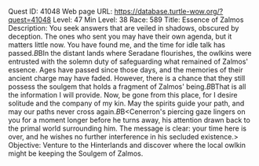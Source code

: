 Quest ID: 41048
Web page URL: https://database.turtle-wow.org/?quest=41048
Level: 47
Min Level: 38
Race: 589
Title: Essence of Zalmos
Description: You seek answers that are veiled in shadows, obscured by deception. The ones who sent you may have their own agenda, but it matters little now. You have found me, and the time for idle talk has passed.$B$BIn the distant lands where Seradane flourishes, the owlkins were entrusted with the solemn duty of safeguarding what remained of Zalmos' essence. Ages have passed since those days, and the memories of their ancient charge may have faded. However, there is a chance that they still possess the soulgem that holds a fragment of Zalmos' being.$B$BThat is all the information I will provide. Now, be gone from this place, for I desire solitude and the company of my kin. May the spirits guide your path, and may our paths never cross again.$B$B<Cenerron's piercing gaze lingers on you for a moment longer before he turns away, his attention drawn back to the primal world surrounding him. The message is clear: your time here is over, and he wishes no further interference in his secluded existence.>
Objective: Venture to the Hinterlands and discover where the local owlkin might be keeping the Soulgem of Zalmos.
